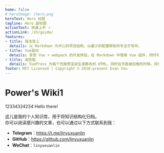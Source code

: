```yaml
---
home: false
# heroImage: /hero.png
heroText: Hero 标题
tagline: Hero 副标题
actionText: 快速上手 →
actionLink: /zh/guide/
features:
- title: 简洁至上
  details: 以 Markdown 为中心的项目结构，以最少的配置帮助你专注于写作。
- title: Vue驱动
  details: 享受 Vue + webpack 的开发体验，在 Markdown 中使用 Vue 组件，同时可以使用 Vue 来开发自定义主题。
- title: 高性能
  details: VuePress 为每个页面预渲染生成静态的 HTML，同时在页面被加载的时候，将作为 SPA 运行。
footer: MIT Licensed | Copyright © 2018-present Evan You
---
```


# Power's Wiki1

12334324234
Hello there!

这儿是我的个人知识库，用于将知识结构化归档。  
你可以阅读感兴趣的文章，也可以通过以下方式联系到我：


* **Telegram**：https://t.me/linyuxuanlin  
* **GitHub**：https://github.com/linyuxuanlin  
* **WeChat**：`linyuxuanlin`
